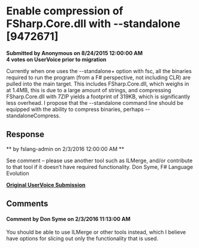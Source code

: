 # Enable compression of FSharp.Core.dll with --standalone [9472671] #

**Submitted by Anonymous on 8/24/2015 12:00:00 AM**  
**4 votes on UserVoice prior to migration**  

Currently when one uses the --standalone+ option with fsc, all the binaries required to run the program (from a F# perspective, not including CLR) are pulled into the main target. This includes FSharp.Core.dll, which weighs in at 1.4MB, this is due to a large amount of strings, and compressing FSharp.Core.dll with 7ZIP yields a footprint of 319KB, which is significantly less overhead.
I propose that the --standalone command line should be equipped with the ability to compress binaries, perhaps --standaloneCompress.



## Response ##
** by fslang-admin on 2/3/2016 12:00:00 AM **

See comment – please use another tool such as ILMerge, and/or contribute to that tool if it doesn’t have required functionality.
Don Syme, F# Language Evolution


**[Original UserVoice Submission](https://fslang.uservoice.com/forums/245727-f-language/suggestions/9472671)**


## Comments ##


#### Comment by Don Syme on 2/3/2016 11:13:00 AM ####
You should be able to use ILMerge or other tools instead, which I believe have options for slicing out only the functionality that is used.

